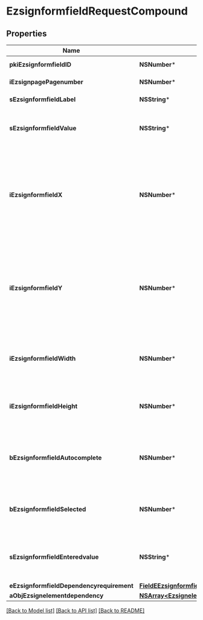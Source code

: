 # EzsignformfieldRequestCompound

## Properties
Name | Type | Description | Notes
------------ | ------------- | ------------- | -------------
**pkiEzsignformfieldID** | **NSNumber*** | The unique ID of the Ezsignformfield | [optional] 
**iEzsignpagePagenumber** | **NSNumber*** | The page number in the Ezsigndocument | 
**sEzsignformfieldLabel** | **NSString*** | The Label for the Ezsignformfield | 
**sEzsignformfieldValue** | **NSString*** | The value for the Ezsignformfield  This can only be set if eEzsignformfieldgroupType is Checkbox or Radio | [optional] 
**iEzsignformfieldX** | **NSNumber*** | The X coordinate (Horizontal) where to put the Ezsignformfield on the Ezsignpage.  Coordinate is calculated at 100dpi (dot per inch). So for example, if you want to put the Ezsignformfield 2 inches from the left border of the page, you would use \&quot;200\&quot; for the X coordinate. | 
**iEzsignformfieldY** | **NSNumber*** | The Y coordinate (Vertical) where to put the Ezsignformfield on the Ezsignpage.  Coordinate is calculated at 100dpi (dot per inch). So for example, if you want to put the Ezsignformfield 3 inches from the top border of the page, you would use \&quot;300\&quot; for the Y coordinate. | 
**iEzsignformfieldWidth** | **NSNumber*** | The Width of the Ezsignformfield in pixels calculated at 100 DPI  The allowed values are varying based on the eEzsignformfieldgroupType.  | eEzsignformfieldgroupType | Valid values | | ------------------------- | ------------ | | Checkbox                  | 22           | | Dropdown                  | 22-65535     | | Radio                     | 22           | | Text                      | 22-65535     | | Textarea                  | 22-65535     | | 
**iEzsignformfieldHeight** | **NSNumber*** | The Height of the Ezsignformfield in pixels calculated at 100 DPI  The allowed values are varying based on the eEzsignformfieldgroupType.  | eEzsignformfieldgroupType | Valid values | | ------------------------- | ------------ | | Checkbox                  | 22           | | Dropdown                  | 22           | | Radio                     | 22           | | Text                      | 22           | | Textarea                  | 22-65535     |  | 
**bEzsignformfieldAutocomplete** | **NSNumber*** | Whether the Ezsignformfield allows the use of the autocomplete of the browser.  This can only be set if eEzsignformfieldgroupType is **Text** | [optional] 
**bEzsignformfieldSelected** | **NSNumber*** | Whether the Ezsignformfield is selected or not by default.  This can only be set if eEzsignformfieldgroupType is **Checkbox** or **Radio** | [optional] 
**sEzsignformfieldEnteredvalue** | **NSString*** | This is the value enterred for the Ezsignformfield  This can only be set if eEzsignformfieldgroupType is **Dropdown**, **Text** or **Textarea** | [optional] 
**eEzsignformfieldDependencyrequirement** | [**FieldEEzsignformfieldDependencyrequirement***](FieldEEzsignformfieldDependencyrequirement.md) |  | [optional] 
**aObjEzsignelementdependency** | [**NSArray&lt;EzsignelementdependencyRequestCompound&gt;***](EzsignelementdependencyRequestCompound.md) |  | [optional] 

[[Back to Model list]](../README.md#documentation-for-models) [[Back to API list]](../README.md#documentation-for-api-endpoints) [[Back to README]](../README.md)


